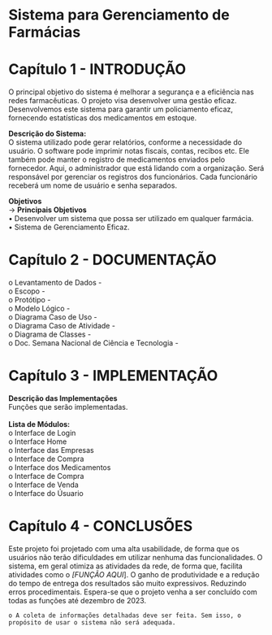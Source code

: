 # **Sistema para Gerenciamento de Farmácias**

# Capítulo 1 - INTRODUÇÃO<br>
O principal objetivo do sistema é melhorar a segurança e a eficiência nas redes farmacêuticas. O projeto visa desenvolver uma gestão eficaz. Desenvolvemos este sistema para garantir um policiamento eficaz, fornecendo estatísticas dos medicamentos em estoque.

**Descrição do Sistema:** <br>
O sistema utilizado pode gerar relatórios, conforme a necessidade do usuário. O software pode imprimir notas fiscais, contas, recibos etc. Ele também pode manter o registro de medicamentos enviados pelo fornecedor. Aqui, o administrador que está lidando com a organização. Será responsável por gerenciar os registros dos funcionários. Cada funcionário receberá um nome de usuário e senha separados.

**Objetivos**<br>
-> **Principais Objetivos**<br>
• Desenvolver um sistema que possa ser utilizado em qualquer farmácia.<br>
• Sistema de Gerenciamento Eficaz.

# Capítulo 2 - DOCUMENTAÇÃO<br>
o Levantamento de Dados -  
o Escopo -<br>
o Protótipo -<br>
o Modelo Lógico -<br>
o Diagrama Caso de Uso -<br>
o Diagrama Caso de Atividade -<br> 
o Diagrama de Classes - <br>
o Doc. Semana Nacional de Ciência e Tecnologia - 


# Capítulo 3 - IMPLEMENTAÇÃO <br>
**Descrição das Implementações**<br>
Funções que serão implementadas. <br><br>
**Lista de Módulos:**<br>
o	Interface de Login<br>
o	Interface Home<br>
o	Interface das Empresas<br>
o	Interface de Compra<br>
o	Interface dos Medicamentos<br>
o	Interface de Compra<br>
o	Interface de Venda<br>
o Interface do Úsuario<br>

# Capítulo 4 - CONCLUSÕES
 Este projeto foi projetado com uma alta usabilidade, de forma que os usuários não terão dificuldades em utilizar nenhuma das funcionalidades. O sistema, em geral otimiza as atividades da rede, de forma que, facilita atividades como o *[FUNÇÃO AQUI*]. O ganho de produtividade e a redução do tempo de entrega dos resultados são muito expressivos. Reduzindo erros procedimentais. Espera-se que o projeto venha a ser concluído com todas as funções até dezembro de 2023.

    o A coleta de informações detalhadas deve ser feita. Sem isso, o propósito de usar o sistema não será adequada.
